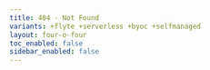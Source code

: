 ```yaml
---
title: 404 - Not Found
variants: +flyte +serverless +byoc +selfmanaged
layout: four-o-four
toc_enabled: false
sidebar_enabled: false
---
```

